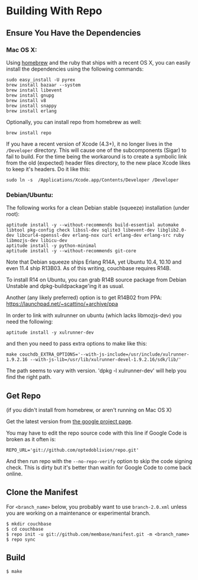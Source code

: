 # Building With Repo

## Ensure You Have the Dependencies

### Mac OS X:

Using [homebrew][homebrew] and the ruby that ships with a recent OS X,
you can easily install the dependencies using the following commands:

    sudo easy_install -U pyrex
    brew install bazaar --system
    brew install libevent
    brew install gnupg
    brew install v8
    brew install snappy
    brew install erlang

Optionally, you can install repo from homebrew as well:

    brew install repo

If you have a recent version of Xcode (4.3+), it no longer lives in the `/Developer` directory. This
will cause one of the subcomponents (Sigar) to fail to build. For the time being the workaround is to create
a symbolic link from the old (expected) header files directory, to the new place Xcode likes to keep
it's headers. Do it like this:

    sudo ln -s  /Applications/Xcode.app/Contents/Developer /Developer

### Debian/Ubuntu:

The following works for a clean Debian stable (squeeze) installation (under root):

    aptitude install -y --without-recommends build-essential automake libtool pkg-config check libssl-dev sqlite3 libevent-dev libglib2.0-dev libcurl4-openssl-dev erlang-nox curl erlang-dev erlang-src ruby libmozjs-dev libicu-dev
    aptitude install -y python-minimal
    aptitude install -y --without-recommends git-core

Note that Debian squeeze ships Erlang R14A, yet Ubuntu 10.4, 10.10 and
even 11.4 ship R13B03. As of this writing, couchbase requires R14B.

To install R14 on Ubuntu, you can grab R14B source package from Debian
Unstable and dpkg-buildpackage'ing it as usual.

Another (any likely preferred) option is to get R14B02 from PPA:
https://launchpad.net/~scattino/+archive/ppa

In order to link with xulrunner on ubuntu (which lacks libmozjs-dev)
you need the following:

    aptitude install -y xulrunner-dev

and then you need to pass extra options to make like this:

    make couchdb_EXTRA_OPTIONS='--with-js-include=/usr/include/xulrunner-1.9.2.16 --with-js-lib=/usr/lib/xulrunner-devel-1.9.2.16/sdk/lib/'

The path seems to vary with version. 'dpkg -l xulrunner-dev' will help you
find the right path.

## Get Repo

(if you didn't install from homebrew, or aren't running on Mac OS X)

Get the latest version from [the google project page](http://code.google.com/p/git-repo/downloads/list).

You may have to edit the repo source code with this line if Google Code is broken as it often is:

    REPO_URL='git://github.com/optedoblivion/repo.git'

And then run repo with the `--no-repo-verify` option to skip the code signing check. This is dirty but it's
better than waitin for Google Code to come back online.

## Clone the Manifest

For `<branch_name>` below, you probably want to use `branch-2.0.xml` unless you are working on a 
maintenance or experimental branch.

    $ mkdir couchbase
    $ cd couchbase
    $ repo init -u git://github.com/membase/manifest.git -m <branch_name>
    $ repo sync

## Build

    $ make

[homebrew]: https://github.com/mxcl/homebrew

